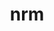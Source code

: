 ---
title: "nrm"
layout: cache
categories: [package, develop-2024-03-24]
meta: {"versions": ["0.1.0"], "compilers": ["gcc@=11.4.0", "gcc@=9.4.0", "oneapi@=2024.0.0"], "oss": ["ubuntu20.04", "ubuntu22.04"], "platforms": ["linux"], "targets": ["neoverse_v1", "neoverse_v2", "ppc64le", "x86_64_v3"], "stacks": ["e4s", "e4s-neoverse-v2", "e4s-neoverse_v1", "e4s-oneapi", "e4s-power", "root"], "num_specs": 5, "num_specs_by_stack": {"root": 5, "e4s-power": 1, "e4s-neoverse_v1": 1, "e4s-neoverse-v2": 1, "e4s": 1, "e4s-oneapi": 1}}
spec_details: [{"hash": "6qhfq6mholktaoc42bdmtjrtw42jg4m3", "compiler": "gcc@=9.4.0", "versions": ["0.1.0"], "os": "ubuntu20.04", "platform": "linux", "target": "ppc64le", "variants": ["build_system=python_pip"], "stacks": ["root", "e4s-power"], "size": "-", "tarball": "https://binaries.spack.io/releases/develop-2024-03-24/build_cache/linux-ubuntu20.04-ppc64le/gcc-9.4.0/nrm-0.1.0/linux-ubuntu20.04-ppc64le-gcc-9.4.0-nrm-0.1.0-6qhfq6mholktaoc42bdmtjrtw42jg4m3.spack"}, {"hash": "aqp6vkgv4zxq2h6m57gnz6h6fccunzys", "compiler": "gcc@=11.4.0", "versions": ["0.1.0"], "os": "ubuntu22.04", "platform": "linux", "target": "neoverse_v1", "variants": ["build_system=python_pip"], "stacks": ["root", "e4s-neoverse_v1"], "size": "-", "tarball": "https://binaries.spack.io/releases/develop-2024-03-24/build_cache/linux-ubuntu22.04-neoverse_v1/gcc-11.4.0/nrm-0.1.0/linux-ubuntu22.04-neoverse_v1-gcc-11.4.0-nrm-0.1.0-aqp6vkgv4zxq2h6m57gnz6h6fccunzys.spack"}, {"hash": "vucebw5cultok4b5idtxs25cqqvvuvah", "compiler": "gcc@=11.4.0", "versions": ["0.1.0"], "os": "ubuntu22.04", "platform": "linux", "target": "neoverse_v2", "variants": ["build_system=python_pip"], "stacks": ["e4s-neoverse-v2", "root"], "size": "-", "tarball": "https://binaries.spack.io/releases/develop-2024-03-24/build_cache/linux-ubuntu22.04-neoverse_v2/gcc-11.4.0/nrm-0.1.0/linux-ubuntu22.04-neoverse_v2-gcc-11.4.0-nrm-0.1.0-vucebw5cultok4b5idtxs25cqqvvuvah.spack"}, {"hash": "d35bfsvcvctjjcqau2etecft4owwqn75", "compiler": "gcc@=11.4.0", "versions": ["0.1.0"], "os": "ubuntu22.04", "platform": "linux", "target": "x86_64_v3", "variants": ["build_system=python_pip"], "stacks": ["e4s", "root"], "size": "-", "tarball": "https://binaries.spack.io/releases/develop-2024-03-24/build_cache/linux-ubuntu22.04-x86_64_v3/gcc-11.4.0/nrm-0.1.0/linux-ubuntu22.04-x86_64_v3-gcc-11.4.0-nrm-0.1.0-d35bfsvcvctjjcqau2etecft4owwqn75.spack"}, {"hash": "ndxij5rpwkvscztvil6m5eqte4ttr6qi", "compiler": "oneapi@=2024.0.0", "versions": ["0.1.0"], "os": "ubuntu22.04", "platform": "linux", "target": "x86_64_v3", "variants": ["build_system=python_pip"], "stacks": ["root", "e4s-oneapi"], "size": "-", "tarball": "https://binaries.spack.io/releases/develop-2024-03-24/build_cache/linux-ubuntu22.04-x86_64_v3/oneapi-2024.0.0/nrm-0.1.0/linux-ubuntu22.04-x86_64_v3-oneapi-2024.0.0-nrm-0.1.0-ndxij5rpwkvscztvil6m5eqte4ttr6qi.spack"}]
---